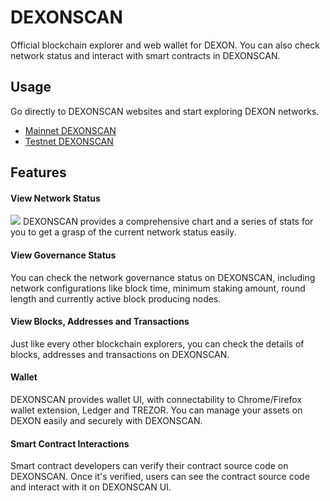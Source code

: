 # DEXONSCAN

Official blockchain explorer and web wallet for DEXON. You can also check network status and interact with smart contracts in DEXONSCAN.

## Usage

Go directly to DEXONSCAN websites and start exploring DEXON networks.
- [Mainnet DEXONSCAN](https://dexonscan.app)
- [Testnet DEXONSCAN](https://testnet.dexonscan.app)

## Features

#### View Network Status

![](https://storage.googleapis.com/dexon-assets/wiki/dexonscan-network.png)
DEXONSCAN provides a comprehensive chart and a series of stats for you to get a grasp of the current network status easily.

#### View Governance Status

You can check the network governance status on DEXONSCAN, including network configurations like block time, minimum staking amount, round length and currently active block producing nodes.

#### View Blocks, Addresses and Transactions

Just like every other blockchain explorers, you can check the details of blocks, addresses and transactions on DEXONSCAN.

#### Wallet

DEXONSCAN provides wallet UI, with connectability to Chrome/Firefox wallet extension, Ledger and TREZOR. You can manage your assets on DEXON easily and securely with DEXONSCAN.

#### Smart Contract Interactions

Smart contract developers can verify their contract source code on DEXONSCAN. Once it's verified, users can see the contract source code and interact with it on DEXONSCAN UI.
